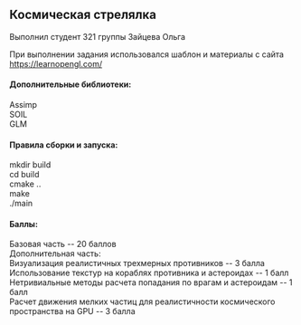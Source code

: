 ## Космическая стрелялка

Выполнил студент 321 группы Зайцева Ольга

При выполнении задания использовался шаблон и материалы с сайта https://learnopengl.com/

#### Дополнительные библиотеки:  
Assimp  
SOIL  
GLM  

#### Правила сборки и запуска:  
mkdir build  
cd build  
cmake ..  
make  
./main  

#### Баллы:  
Базовая часть -- 20 баллов  
Дополнительная часть:  
	Визуализация реалистичных трехмерных противников -- 3 балла  
	Использование текстур на кораблях противника и астероидах -- 1 балл  
	Нетривиальные методы расчета попадания по врагам и астероидам -- 1 балл  
	Расчет движения мелких частиц для реалистичности космического пространства на GPU -- 3 балла  
